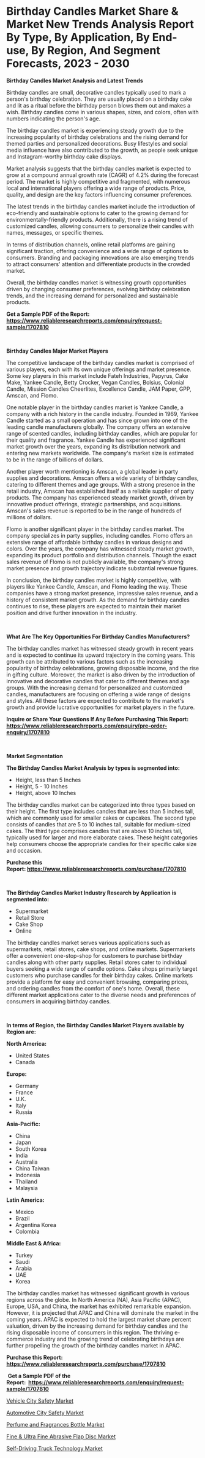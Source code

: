 <p><h1>Birthday Candles Market Share & Market New Trends Analysis Report By Type, By Application, By End-use, By Region, And Segment Forecasts, 2023 - 2030</h1></p><p><strong>Birthday Candles Market Analysis and Latest Trends</strong></p>
<p><p>Birthday candles are small, decorative candles typically used to mark a person's birthday celebration. They are usually placed on a birthday cake and lit as a ritual before the birthday person blows them out and makes a wish. Birthday candles come in various shapes, sizes, and colors, often with numbers indicating the person's age.</p><p>The birthday candles market is experiencing steady growth due to the increasing popularity of birthday celebrations and the rising demand for themed parties and personalized decorations. Busy lifestyles and social media influence have also contributed to the growth, as people seek unique and Instagram-worthy birthday cake displays.</p><p>Market analysis suggests that the birthday candles market is expected to grow at a compound annual growth rate (CAGR) of 4.2% during the forecast period. The market is highly competitive and fragmented, with numerous local and international players offering a wide range of products. Price, quality, and design are the key factors influencing consumer preferences.</p><p>The latest trends in the birthday candles market include the introduction of eco-friendly and sustainable options to cater to the growing demand for environmentally-friendly products. Additionally, there is a rising trend of customized candles, allowing consumers to personalize their candles with names, messages, or specific themes.</p><p>In terms of distribution channels, online retail platforms are gaining significant traction, offering convenience and a wide range of options to consumers. Branding and packaging innovations are also emerging trends to attract consumers' attention and differentiate products in the crowded market.</p><p>Overall, the birthday candles market is witnessing growth opportunities driven by changing consumer preferences, evolving birthday celebration trends, and the increasing demand for personalized and sustainable products.</p></p>
<p><strong>Get a Sample PDF of the Report:&nbsp; <a href="https://www.reliableresearchreports.com/enquiry/request-sample/1707810">https://www.reliableresearchreports.com/enquiry/request-sample/1707810</a></strong></p>
<p>&nbsp;</p>
<p><strong>Birthday Candles Major Market Players</strong></p>
<p><p>The competitive landscape of the birthday candles market is comprised of various players, each with its own unique offerings and market presence. Some key players in this market include Fateh Industries, Papyrus, Cake Make, Yankee Candle, Betty Crocker, Vegan Candles, Bolsius, Colonial Candle, Mission Candles Cheerlites, Excellence Candle, JAM Paper, GPP, Amscan, and Flomo.</p><p>One notable player in the birthday candles market is Yankee Candle, a company with a rich history in the candle industry. Founded in 1969, Yankee Candle started as a small operation and has since grown into one of the leading candle manufacturers globally. The company offers an extensive range of scented candles, including birthday candles, which are popular for their quality and fragrance. Yankee Candle has experienced significant market growth over the years, expanding its distribution network and entering new markets worldwide. The company's market size is estimated to be in the range of billions of dollars.</p><p>Another player worth mentioning is Amscan, a global leader in party supplies and decorations. Amscan offers a wide variety of birthday candles, catering to different themes and age groups. With a strong presence in the retail industry, Amscan has established itself as a reliable supplier of party products. The company has experienced steady market growth, driven by innovative product offerings, strategic partnerships, and acquisitions. Amscan's sales revenue is reported to be in the range of hundreds of millions of dollars.</p><p>Flomo is another significant player in the birthday candles market. The company specializes in party supplies, including candles. Flomo offers an extensive range of affordable birthday candles in various designs and colors. Over the years, the company has witnessed steady market growth, expanding its product portfolio and distribution channels. Though the exact sales revenue of Flomo is not publicly available, the company's strong market presence and growth trajectory indicate substantial revenue figures.</p><p>In conclusion, the birthday candles market is highly competitive, with players like Yankee Candle, Amscan, and Flomo leading the way. These companies have a strong market presence, impressive sales revenue, and a history of consistent market growth. As the demand for birthday candles continues to rise, these players are expected to maintain their market position and drive further innovation in the industry.</p></p>
<p>&nbsp;</p>
<p><strong>What Are The Key Opportunities For Birthday Candles Manufacturers?</strong></p>
<p><p>The birthday candles market has witnessed steady growth in recent years and is expected to continue its upward trajectory in the coming years. This growth can be attributed to various factors such as the increasing popularity of birthday celebrations, growing disposable income, and the rise in gifting culture. Moreover, the market is also driven by the introduction of innovative and decorative candles that cater to different themes and age groups. With the increasing demand for personalized and customized candles, manufacturers are focusing on offering a wide range of designs and styles. All these factors are expected to contribute to the market's growth and provide lucrative opportunities for market players in the future.</p></p>
<p><strong>Inquire or Share Your Questions If Any Before Purchasing This Report: <a href="https://www.reliableresearchreports.com/enquiry/pre-order-enquiry/1707810">https://www.reliableresearchreports.com/enquiry/pre-order-enquiry/1707810</a></strong></p>
<p>&nbsp;</p>
<p><strong>Market Segmentation</strong></p>
<p><strong>The Birthday Candles Market Analysis by types is segmented into:</strong></p>
<p><ul><li>Height, less than 5 Inches</li><li>Height, 5 - 10 Inches</li><li>Height, above 10 Inches</li></ul></p>
<p><p>The birthday candles market can be categorized into three types based on their height. The first type includes candles that are less than 5 inches tall, which are commonly used for smaller cakes or cupcakes. The second type consists of candles that are 5 to 10 inches tall, suitable for medium-sized cakes. The third type comprises candles that are above 10 inches tall, typically used for larger and more elaborate cakes. These height categories help consumers choose the appropriate candles for their specific cake size and occasion.</p></p>
<p><strong>Purchase this Report:&nbsp;<a href="https://www.reliableresearchreports.com/purchase/1707810">https://www.reliableresearchreports.com/purchase/1707810</a></strong></p>
<p>&nbsp;</p>
<p><strong>The Birthday Candles Market Industry Research by Application is segmented into:</strong></p>
<p><ul><li>Supermarket</li><li>Retail Store</li><li>Cake Shop</li><li>Online</li></ul></p>
<p><p>The birthday candles market serves various applications such as supermarkets, retail stores, cake shops, and online markets. Supermarkets offer a convenient one-stop-shop for customers to purchase birthday candles along with other party supplies. Retail stores cater to individual buyers seeking a wide range of candle options. Cake shops primarily target customers who purchase candles for their birthday cakes. Online markets provide a platform for easy and convenient browsing, comparing prices, and ordering candles from the comfort of one's home. Overall, these different market applications cater to the diverse needs and preferences of consumers in acquiring birthday candles.</p></p>
<p>&nbsp;</p>
<p><strong>In terms of Region, the Birthday Candles Market Players available by Region are:</strong></p>
<p>
    <p> <strong> North America: </strong>
        <ul>
            <li>United States</li>
            <li>Canada</li>
        </ul>
        </p> 
    <p> <strong> Europe: </strong>
        <ul>
            <li>Germany</li>
            <li>France</li>
            <li>U.K.</li>
            <li>Italy</li>
            <li>Russia</li>
        </ul>
        </p> 
    <p> <strong> Asia-Pacific: </strong>
        <ul>
            <li>China</li>
            <li>Japan</li>
            <li>South Korea</li>
            <li>India</li>
            <li>Australia</li>
            <li>China Taiwan</li>
            <li>Indonesia</li>
            <li>Thailand</li>
            <li>Malaysia</li>
        </ul>
        </p> 
    <p> <strong> Latin America: </strong>
        <ul>
            <li>Mexico</li>
            <li>Brazil</li>
            <li>Argentina Korea</li>
            <li>Colombia</li>
        </ul>
        </p> 
    <p> <strong> Middle East & Africa: </strong>
        <ul>
            <li>Turkey</li>
            <li>Saudi</li>
            <li>Arabia</li>
            <li>UAE</li>
            <li>Korea</li>
        </ul>
    </p>
    </p>
<p><p>The birthday candles market has witnessed significant growth in various regions across the globe. In North America (NA), Asia Pacific (APAC), Europe, USA, and China, the market has exhibited remarkable expansion. However, it is projected that APAC and China will dominate the market in the coming years. APAC is expected to hold the largest market share percent valuation, driven by the increasing demand for birthday candles and the rising disposable income of consumers in this region. The thriving e-commerce industry and the growing trend of celebrating birthdays are further propelling the growth of the birthday candles market in APAC.</p></p>
<p><strong>Purchase this Report: <a href="https://www.reliableresearchreports.com/purchase/1707810">https://www.reliableresearchreports.com/purchase/1707810</a></strong></p>
<p>&nbsp;<strong>Get a Sample PDF of the Report:&nbsp;&nbsp;<a href="https://www.reliableresearchreports.com/enquiry/request-sample/1707810">https://www.reliableresearchreports.com/enquiry/request-sample/1707810</a></strong></p>
<p><strong></strong></p>
<p><p><a href="https://www.linkedin.com/pulse/vehicle-city-safety-market-size-growth-forecast-from/">Vehicle City Safety Market</a></p><p><a href="https://www.linkedin.com/pulse/automotive-city-safety-market-research-report-unlocks-analysis/">Automotive City Safety Market</a></p><p><a href="https://medium.com/@candaceking17/perfume-and-fragrances-bottle-market-exploring-market-share-market-trends-and-future-growth-4d35f0c531e3">Perfume and Fragrances Bottle Market</a></p><p><a href="https://medium.com/@omamuller06/fine-ultra-fine-abrasive-flap-disc-market-competitive-analysis-market-trends-and-forecast-to-8dfa833789a5">Fine & Ultra Fine Abrasive Flap Disc Market</a></p><p><a href="https://www.linkedin.com/pulse/self-driving-truck-technology-market-size-share-global-analysis/">Self-Driving Truck Technology Market</a></p></p>
